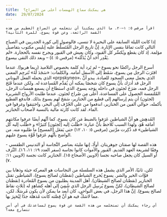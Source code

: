 ```yaml
---
title:  هي يمكنك سماع الهمسات أعلى من الصراخ؟
date:  29/07/2024
---
```


`اقرأ مرقس ٥: ١–٢٠. ما الذي يمكننا أن نتعلمه عن الصراع العظيم من هذه القصة الرائعة، وعن قوة يسوع، للمرة الثانية؟`

إذا كانت الليلة السابقة على البحيرة لا تنسى، فالوصول إلى كورة الجدريين في الصباح التالي كانت تمامًا بنفس الإثارة. إنَّ تاريخ الرجل المُتَسلِّط عليه إبليس مكتوب بتفاصيل مؤلمة. إذ كان يقطع ويُكسِّر كل القيود، وكان يعيش في القبور ويجرح نفسه بالحجارة. «لم يَقْدِر أحَد أنْ يُذَلّله» (مرقس ٥: ٤) – وبعد ذلك التقى بيسوع.

أسرع الرجل راكضًا نحو يسوع – لم تَرد أية كلمة بخصوص التلاميذ (ربما هربوا). عندما اقتَرَبَ الرجل مِن يسوع، سَقَطَ إلى الأسفل أمامه. والكلمات: «سَجَدَ لَهُ» تُترجِم المعنى الذي يحمله الفعل اليوناني «prpskyneo»، الذي يحمل معنى السجود للعبادة. يبدو أنَّ الرجل قد أدرَك بأنَّ يسوع كان شخصًا يمكنه أن يُقدِّم المُساعدة له. ولكن عندما فَتَحَ الرجل فمه، صَرَخَ لجئون في داخله بِوَجه يسوع، الذي استطاع أن يسمع همسات الرجل، المُلتمسة الحصول على المساعدة، أعلى مِن صُراخ لجئون. عندما طلبت الأرواح الشريرة (لجئون) أن يتم إرسالهم إلى قطيع من الخنازير، سَمَحَ لهم يسوع بذلك. فاندفع القطيع بأكمله، حوالي ألفين من الخنازير، اندفعوا من على الجُرْف إلى البحر، واختنقوا وغرقوا في الماء. لقد كانت كارثة مالية بالنسبة لأصحاب الخنازير.

المُدهِش هو أنَّ الشياطين عَرَفوا بالضبط مَن كان يسوع، كما أنَّهم أيضًا عرفوا مكانتهم أمامَه هُوَ، ولهذا السبب نُلاحظ بأنَّ عبارة: «طَلَبَ إليه [لجئون] كثيرًا» و  «طَلَب إليه كُل الشياطين» قد ذُكِرت مرَّتين (مرقس ٥: ١٠، ١٢) حتى يَفعَل [المسيح] ما طلبوه منه. من الواضح بأنَّهم عَرَفوا قُوَّة يسوع عليهم.

هذه القصة لها صفتان جوهريتان. أولًا، إنها مليئة بعناصر النَّجاسة أو التدنيس الطقسي - وفقًا لشريعة العهد القديم. القبور والأموات كانوا نجاسة (سفر العدد ١٩: ١١، ١٦). النَّزف أو السيل كان يجعل صاحبه نجسا (لاويين الأصحاح ١٥). الخنازير كانت نجسة (لاويين ١١: ٧).

لكن، ثانيًا، الأمر الذي يشمل هذه السلسلة من النجاسات هو المعركة جيئة وذهابا بين قوَّات الخير والشر. يسوع يُخرج الشياطين (نقطتان لصالح يسوع)، الشياطين تقتل الخنازير (نقطتان لصالح الشيطان). أهل المدينة يطلبون من يسوع المُغادرة (نقطتان لصالح الشيطان)، لكنَّ يسوع يُرسِل الرجل الذي شُفِيَ إلى أهله كشاهِدٍ له (ثلاث نقاط لصالح يسوع). إنَّ هذا الرجل، في بعض النواحي، كان أبعد ما يمكن لأن يكون مُرسَلًا، لكن، مما لاشكَّ فيه هو أنَّ قِصَّته كانت مُذهلة جدًا لِيُخبِرَ بها.

`أي رجاء يمكنك أن تستخلصه من هذه القصة عن قوة يسوع لمساعدتك في أي أمر تتصارع معه؟`